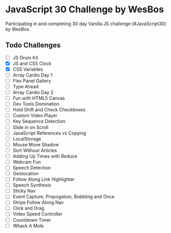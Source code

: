 # JavaScript 30 Challenge by WesBos

Participating in and completing 30 day Vanilla JS challenge (#JavaScript30) by WesBos.

## Todo Challenges

- [ ] JS Drum Kit
- [x] JS and CSS Clock
- [x] CSS Variables
- [ ] Array Cardio Day 1
- [ ] Flex Panel Gallery
- [ ] Type Ahead
- [ ] Array Cardio Day 2
- [ ] Fun with HTML5 Canvas
- [ ] Dev Tools Domination
- [ ] Hold Shift and Check Checkboxes
- [ ] Custom Video Player
- [ ] Key Sequence Detection
- [ ] Slide in on Scroll
- [ ] JavaScript References vs Copying
- [ ] LocalStorage
- [ ] Mouse Move Shadow
- [ ] Sort Without Articles
- [ ] Adding Up Times with Reduce
- [ ] Webcam Fun
- [ ] Speech Detection
- [ ] Geolocation
- [ ] Follow Along Link Highlighter
- [ ] Speech Synthesis
- [ ] Sticky Nav
- [ ] Event Capture, Propogation, Bubbling and Once
- [ ] Stripe Follow Along Nav
- [ ] Click and Drag
- [ ] Video Speed Controller
- [ ] Countdown Timer
- [ ] Whack A Mole
